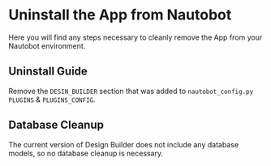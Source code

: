 # Uninstall the App from Nautobot

Here you will find any steps necessary to cleanly remove the App from your Nautobot environment.

## Uninstall Guide

Remove the `DESIN_BUILDER` section that was added to `nautobot_config.py` `PLUGINS` & `PLUGINS_CONFIG`.

## Database Cleanup

The current version of Design Builder does not include any database models, so no database cleanup is necessary.
